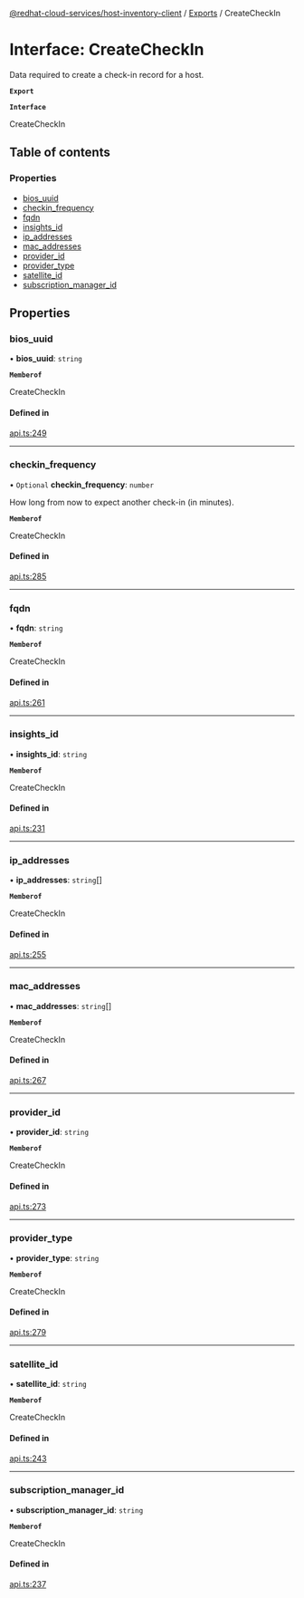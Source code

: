 [@redhat-cloud-services/host-inventory-client](../README.md) / [Exports](../modules.md) / CreateCheckIn

# Interface: CreateCheckIn

Data required to create a check-in record for a host.

**`Export`**

**`Interface`**

CreateCheckIn

## Table of contents

### Properties

- [bios\_uuid](CreateCheckIn.md#bios_uuid)
- [checkin\_frequency](CreateCheckIn.md#checkin_frequency)
- [fqdn](CreateCheckIn.md#fqdn)
- [insights\_id](CreateCheckIn.md#insights_id)
- [ip\_addresses](CreateCheckIn.md#ip_addresses)
- [mac\_addresses](CreateCheckIn.md#mac_addresses)
- [provider\_id](CreateCheckIn.md#provider_id)
- [provider\_type](CreateCheckIn.md#provider_type)
- [satellite\_id](CreateCheckIn.md#satellite_id)
- [subscription\_manager\_id](CreateCheckIn.md#subscription_manager_id)

## Properties

### bios\_uuid

• **bios\_uuid**: `string`

**`Memberof`**

CreateCheckIn

#### Defined in

[api.ts:249](https://github.com/RedHatInsights/javascript-clients/blob/master/packages/host-inventory/api.ts#L249)

___

### checkin\_frequency

• `Optional` **checkin\_frequency**: `number`

How long from now to expect another check-in (in minutes).

**`Memberof`**

CreateCheckIn

#### Defined in

[api.ts:285](https://github.com/RedHatInsights/javascript-clients/blob/master/packages/host-inventory/api.ts#L285)

___

### fqdn

• **fqdn**: `string`

**`Memberof`**

CreateCheckIn

#### Defined in

[api.ts:261](https://github.com/RedHatInsights/javascript-clients/blob/master/packages/host-inventory/api.ts#L261)

___

### insights\_id

• **insights\_id**: `string`

**`Memberof`**

CreateCheckIn

#### Defined in

[api.ts:231](https://github.com/RedHatInsights/javascript-clients/blob/master/packages/host-inventory/api.ts#L231)

___

### ip\_addresses

• **ip\_addresses**: `string`[]

**`Memberof`**

CreateCheckIn

#### Defined in

[api.ts:255](https://github.com/RedHatInsights/javascript-clients/blob/master/packages/host-inventory/api.ts#L255)

___

### mac\_addresses

• **mac\_addresses**: `string`[]

**`Memberof`**

CreateCheckIn

#### Defined in

[api.ts:267](https://github.com/RedHatInsights/javascript-clients/blob/master/packages/host-inventory/api.ts#L267)

___

### provider\_id

• **provider\_id**: `string`

**`Memberof`**

CreateCheckIn

#### Defined in

[api.ts:273](https://github.com/RedHatInsights/javascript-clients/blob/master/packages/host-inventory/api.ts#L273)

___

### provider\_type

• **provider\_type**: `string`

**`Memberof`**

CreateCheckIn

#### Defined in

[api.ts:279](https://github.com/RedHatInsights/javascript-clients/blob/master/packages/host-inventory/api.ts#L279)

___

### satellite\_id

• **satellite\_id**: `string`

**`Memberof`**

CreateCheckIn

#### Defined in

[api.ts:243](https://github.com/RedHatInsights/javascript-clients/blob/master/packages/host-inventory/api.ts#L243)

___

### subscription\_manager\_id

• **subscription\_manager\_id**: `string`

**`Memberof`**

CreateCheckIn

#### Defined in

[api.ts:237](https://github.com/RedHatInsights/javascript-clients/blob/master/packages/host-inventory/api.ts#L237)
